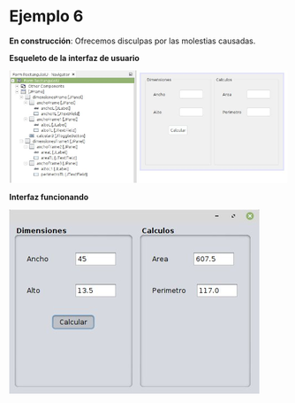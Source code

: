 # Ejemplo 6 #

**En  construcción**: Ofrecemos disculpas por las molestias causadas.

**Esqueleto de la interfaz de usuario**

![esqueleto_interfaz](temperatura1_design.jpg)

**Interfaz funcionando**

![temperatura_UI](temperatura1.jpg)
